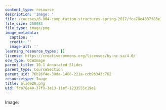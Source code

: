 ```yaml
---
content_type: resource
description: 'Image: '
file: /courses/6-004-computation-structures-spring-2017/fca78e4837f83e1311ef1233555c19e1_Slide28.png
file_size: 258083
file_type: image/png
image_metadata:
  caption: ''
  credit: ''
  image-alt: ''
learning_resource_types: []
license: https://creativecommons.org/licenses/by-nc-sa/4.0/
ocw_type: OCWImage
parent_title: 10.1 Annotated Slides
parent_type: CourseSection
parent_uid: 76b26f4e-38da-1486-221a-ccb9b343c762
resourcetype: Image
title: Slide28.png
uid: fca78e48-37f8-3e13-11ef-1233555c19e1
---
```

Image: 